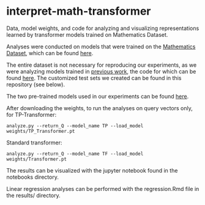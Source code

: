 # interpret-math-transformer
Data, model weights, and code for analyzing and visualizing representations learned by transformer models trained on Mathematics Dataset. 

Analyses were conducted on models that were trained on the [Mathematics Dataset](https://arxiv.org/pdf/1904.01557.pdf), which can be found [here](https://github.com/deepmind/mathematics_dataset). 

The entire dataset is not necessary for reproducing our experiments, as we were analyzing models trained in [previous work](https://arxiv.org/abs/1910.06611), the code for which can be found [here](https://github.com/ischlag/TP-Transformer). The customized test sets we created can be found in this repository (see below). 

The two pre-trained models used in our experiments can be found [here](https://sandbox.zenodo.org/record/699942#.X7f-6ZNKjLB).


After downloading the weights, to run the analyses on query vectors only, for TP-Transformer:
```
analyze.py --return_Q --model_name TP --load_model weights/TP_Transformer.pt
```

Standard transformer:
```
analyze.py --return_Q --model_name TF --load_model weights/Transformer.pt
```

The results can be visualized with the jupyter notebook found in the notebooks directory. 

Linear regression analyses can be performed with the regression.Rmd file in the results/ directory. 